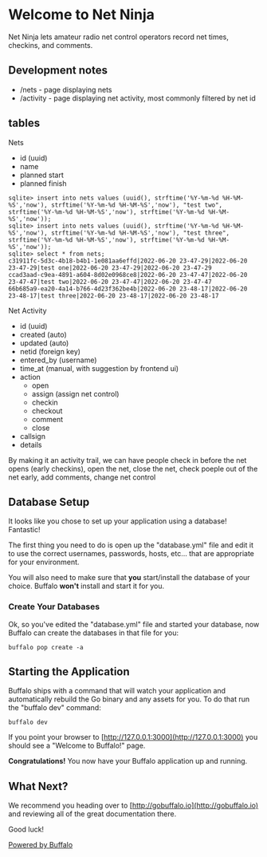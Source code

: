 # Welcome to Net Ninja

Net Ninja lets amateur radio net control operators record net times, checkins, and comments.

## Development notes

- /nets - page displaying nets
- /activity - page displaying net activity, most commonly filtered by net id


## tables

Nets

- id (uuid)
- name
- planned start
- planned finish

```sqlite
sqlite> insert into nets values (uuid(), strftime('%Y-%m-%d %H-%M-%S','now'), strftime('%Y-%m-%d %H-%M-%S','now'), "test two", strftime('%Y-%m-%d %H-%M-%S','now'), strftime('%Y-%m-%d %H-%M-%S','now'));
sqlite> insert into nets values (uuid(), strftime('%Y-%m-%d %H-%M-%S','now'), strftime('%Y-%m-%d %H-%M-%S','now'), "test three", strftime('%Y-%m-%d %H-%M-%S','now'), strftime('%Y-%m-%d %H-%M-%S','now'));
sqlite> select * from nets;
c31911fc-5d3c-4b18-b4b1-1e081aa6effd|2022-06-20 23-47-29|2022-06-20 23-47-29|test one|2022-06-20 23-47-29|2022-06-20 23-47-29
ccad3aad-c9ea-4891-a604-8d02e0968ce8|2022-06-20 23-47-47|2022-06-20 23-47-47|test two|2022-06-20 23-47-47|2022-06-20 23-47-47
66b685a9-ea20-4a14-b766-4d23f362be4b|2022-06-20 23-48-17|2022-06-20 23-48-17|test three|2022-06-20 23-48-17|2022-06-20 23-48-17
```


Net Activity

- id (uuid)
- created (auto)
- updated (auto)
- netid (foreign key)
- entered_by (username)
- time_at (manual, with suggestion by frontend ui)
- action
  - open
  - assign (assign net control)
  - checkin
  - checkout
  - comment
  - close
- callsign
- details



By making it an activity trail, we can have people check in before the net opens
(early checkins), open the net, close the net, check poeple out of the net early,
add comments, change net control

## Database Setup

It looks like you chose to set up your application using a database! Fantastic!

The first thing you need to do is open up the "database.yml" file and edit it to use the correct usernames, passwords, hosts, etc... that are appropriate for your environment.

You will also need to make sure that **you** start/install the database of your choice. Buffalo **won't** install and start it for you.

### Create Your Databases

Ok, so you've edited the "database.yml" file and started your database, now Buffalo can create the databases in that file for you:

```console
buffalo pop create -a
```

## Starting the Application

Buffalo ships with a command that will watch your application and automatically rebuild the Go binary and any assets for you. To do that run the "buffalo dev" command:

```console
buffalo dev
```

If you point your browser to [http://127.0.0.1:3000](http://127.0.0.1:3000) you should see a "Welcome to Buffalo!" page.

**Congratulations!** You now have your Buffalo application up and running.

## What Next?

We recommend you heading over to [http://gobuffalo.io](http://gobuffalo.io) and reviewing all of the great documentation there.

Good luck!

[Powered by Buffalo](http://gobuffalo.io)
